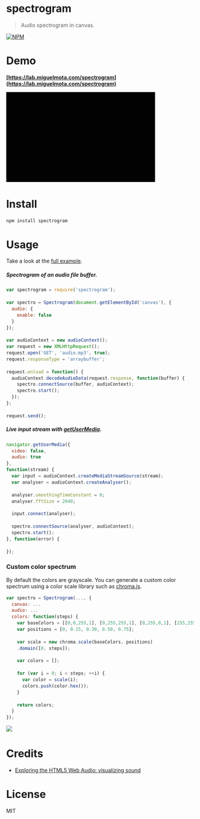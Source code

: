 # spectrogram

> Audio spectrogram in canvas.

[![NPM](https://nodei.co/npm/spectrogram.png)](https://nodei.co/npm/spectrogram)

# Demo

**[https://lab.miguelmota.com/spectrogram](https://lab.miguelmota.com/spectrogram)**

<img src="./example/images/screenshot_grayscale.gif" width="400">

# Install

```bash
npm install spectrogram
```

# Usage

Take a look at the [full example][].

##### Spectrogram of an audio file buffer.

```javascript
var spectrogram = require('spectrogram');

var spectro = Spectrogram(document.getElementById('canvas'), {
  audio: {
    enable: false
  }
});

var audioContext = new audioContext();
var request = new XMLHttpRequest();
request.open('GET', 'audio.mp3', true);
request.responseType = 'arraybuffer';

request.onload = function() {
  audioContext.decodeAudioData(request.response, function(buffer) {
    spectro.connectSource(buffer, audioContext);
    spectro.start();
  });
};

request.send();
```

##### Live input stream with [getUserMedia](https://developer.mozilla.org/en-US/docs/Web/API/Navigator/getUserMedia).

```javascript
navigator.getUserMedia({
  video: false,
  audio: true
},
function(stream) {
  var input = audioContext.createMediaStreamSource(stream);
  var analyser = audioContext.createAnalyser();

  analyser.smoothingTimeConstant = 0;
  analyser.fftSize = 2048;

  input.connect(analyser);

  spectro.connectSource(analyser, audioContext);
  spectro.start();
}, function(error) {

});
```

### Custom color spectrum

By default the colors are grayscale. You can generate a custom color spectrum using a color scale library such as [chroma.js](https://github.com/gka/chroma.js).

```javascript
var spectro = Spectrogram(..., {
  canvas: ...
  audio: ...
  colors: function(steps) {
    var baseColors = [[0,0,255,1], [0,255,255,1], [0,255,0,1], [255,255,0,1], [ 255,0,0,1]];
    var positions = [0, 0.15, 0.30, 0.50, 0.75];

    var scale = new chroma.scale(baseColors, positions)
    .domain([0, steps]);

    var colors = [];

    for (var i = 0; i < steps; ++i) {
      var color = scale(i);
      colors.push(color.hex());
    }

    return colors;
  }
});
```

<img src="./example/images/screenshot_color.gif" width="400">

# Credits

- [Exploring the HTML5 Web Audio: visualizing sound](http://www.smartjava.org/content/exploring-html5-web-audio-visualizing-sound)

# License

MIT

[full example]: example/
